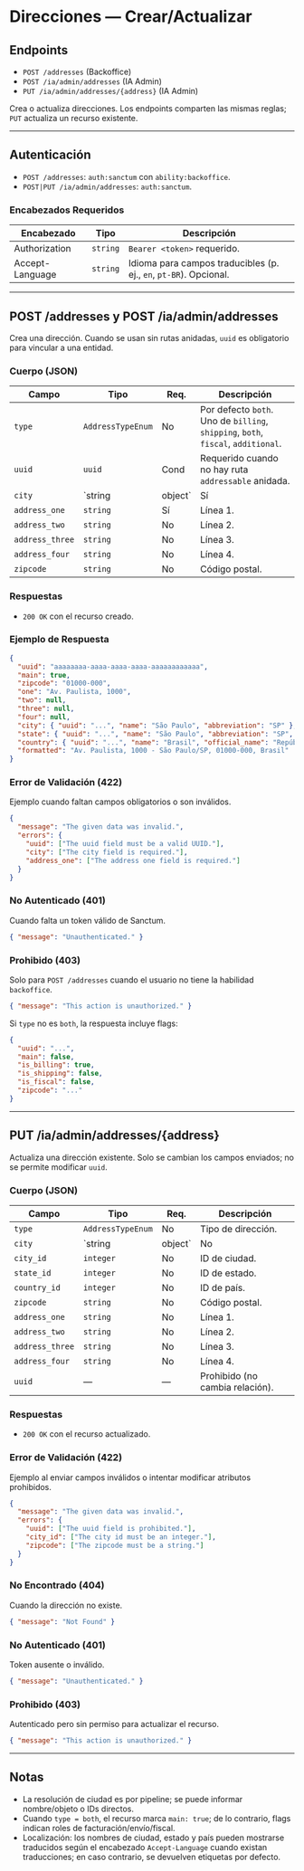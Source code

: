 # Direcciones — Crear/Actualizar

## Endpoints

- `POST /addresses` (Backoffice)
- `POST /ia/admin/addresses` (IA Admin)
- `PUT /ia/admin/addresses/{address}` (IA Admin)

Crea o actualiza direcciones. Los endpoints comparten las mismas reglas; `PUT` actualiza un recurso existente.

---

## Autenticación

- `POST /addresses`: `auth:sanctum` con `ability:backoffice`.
- `POST|PUT /ia/admin/addresses`: `auth:sanctum`.

### Encabezados Requeridos
| Encabezado | Tipo | Descripción |
| ---------- | ---- | ----------- |
| Authorization | `string` | `Bearer <token>` requerido. |
| Accept-Language | `string` | Idioma para campos traducibles (p. ej., `en`, `pt-BR`). Opcional. |

---

## POST /addresses y POST /ia/admin/addresses

Crea una dirección. Cuando se usan sin rutas anidadas, `uuid` es obligatorio para vincular a una entidad.

### Cuerpo (JSON)
| Campo           | Tipo              | Req. | Descripción |
| --------------- | ----------------- | ---- | ----------- |
| `type`          | `AddressTypeEnum` | No   | Por defecto `both`. Uno de `billing`, `shipping`, `both`, `fiscal`, `additional`. |
| `uuid`          | `uuid`            | Cond | Requerido cuando no hay ruta `addressable` anidada. |
| `city`          | `string|object`   | Sí   | Referencia de ciudad; resuelta por pipeline. Puede ser nombre u objeto. |
| `address_one`   | `string`          | Sí   | Línea 1. |
| `address_two`   | `string`          | No   | Línea 2. |
| `address_three` | `string`          | No   | Línea 3. |
| `address_four`  | `string`          | No   | Línea 4. |
| `zipcode`       | `string`          | No   | Código postal. |

### Respuestas
- `200 OK` con el recurso creado.

### Ejemplo de Respuesta
```json
{
  "uuid": "aaaaaaaa-aaaa-aaaa-aaaa-aaaaaaaaaaaa",
  "main": true,
  "zipcode": "01000-000",
  "one": "Av. Paulista, 1000",
  "two": null,
  "three": null,
  "four": null,
  "city": { "uuid": "...", "name": "São Paulo", "abbreviation": "SP" },
  "state": { "uuid": "...", "name": "São Paulo", "abbreviation": "SP", "region": "Sudeste" },
  "country": { "uuid": "...", "name": "Brasil", "official_name": "República Federativa de Brasil", "code": "BR" },
  "formatted": "Av. Paulista, 1000 - São Paulo/SP, 01000-000, Brasil"
}
```

### Error de Validación (422)
Ejemplo cuando faltan campos obligatorios o son inválidos.
```json
{
  "message": "The given data was invalid.",
  "errors": {
    "uuid": ["The uuid field must be a valid UUID."],
    "city": ["The city field is required."],
    "address_one": ["The address one field is required."]
  }
}
```

### No Autenticado (401)
Cuando falta un token válido de Sanctum.
```json
{ "message": "Unauthenticated." }
```

### Prohibido (403)
Solo para `POST /addresses` cuando el usuario no tiene la habilidad `backoffice`.
```json
{ "message": "This action is unauthorized." }
```

Si `type` no es `both`, la respuesta incluye flags:
```json
{
  "uuid": "...",
  "main": false,
  "is_billing": true,
  "is_shipping": false,
  "is_fiscal": false,
  "zipcode": "..."
}
```

---

## PUT /ia/admin/addresses/{address}

Actualiza una dirección existente. Solo se cambian los campos enviados; no se permite modificar `uuid`.

### Cuerpo (JSON)
| Campo           | Tipo              | Req. | Descripción |
| --------------- | ----------------- | ---- | ----------- |
| `type`          | `AddressTypeEnum` | No   | Tipo de dirección. |
| `city`          | `string|object`   | No   | Referencia de ciudad; también puede usar los IDs abajo. |
| `city_id`       | `integer`         | No   | ID de ciudad. |
| `state_id`      | `integer`         | No   | ID de estado. |
| `country_id`    | `integer`         | No   | ID de país. |
| `zipcode`       | `string`          | No   | Código postal. |
| `address_one`   | `string`          | No   | Línea 1. |
| `address_two`   | `string`          | No   | Línea 2. |
| `address_three` | `string`          | No   | Línea 3. |
| `address_four`  | `string`          | No   | Línea 4. |
| `uuid`          | —                 | —    | Prohibido (no cambia relación). |

### Respuestas
- `200 OK` con el recurso actualizado.

### Error de Validación (422)
Ejemplo al enviar campos inválidos o intentar modificar atributos prohibidos.
```json
{
  "message": "The given data was invalid.",
  "errors": {
    "uuid": ["The uuid field is prohibited."],
    "city_id": ["The city id must be an integer."],
    "zipcode": ["The zipcode must be a string."]
  }
}
```

### No Encontrado (404)
Cuando la dirección no existe.
```json
{ "message": "Not Found" }
```

### No Autenticado (401)
Token ausente o inválido.
```json
{ "message": "Unauthenticated." }
```

### Prohibido (403)
Autenticado pero sin permiso para actualizar el recurso.
```json
{ "message": "This action is unauthorized." }
```

---

## Notas
- La resolución de ciudad es por pipeline; se puede informar nombre/objeto o IDs directos.
- Cuando `type = both`, el recurso marca `main: true`; de lo contrario, flags indican roles de facturación/envío/fiscal.
- Localización: los nombres de ciudad, estado y país pueden mostrarse traducidos según el encabezado `Accept-Language` cuando existan traducciones; en caso contrario, se devuelven etiquetas por defecto.
